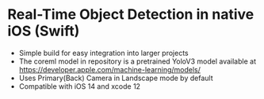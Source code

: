 # Real-Time Object Detection in native iOS (Swift)

- Simple build for easy integration into larger projects
- The coreml model in repository is a pretrained YoloV3 model available at https://developer.apple.com/machine-learning/models/
- Uses Primary(Back) Camera in Landscape mode by default
- Compatible with iOS 14 and xcode 12

